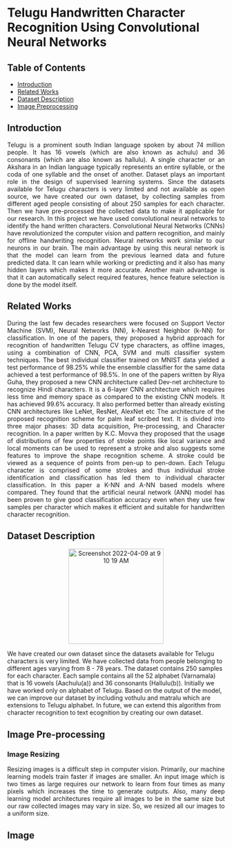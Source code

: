 # Telugu Handwritten Character Recognition Using Convolutional Neural Networks

## Table of Contents
- [Introduction](https://github.com/Mitradatta/Telugu-Character-Recognition-/tree/main#intro)
- [Related Works](https://github.com/Mitradatta/Telugu-Character-Recognition-/edit/main/README.md#related-works)
- [Dataset Description](https://github.com/Mitradatta/Telugu-Character-Recognition-/edit/main/README.md#dataset-description)
- [Image Preprocessing](https://github.com/Mitradatta/Telugu-Character-Recognition-/edit/main/README.md#image-pre-processing)

## Introduction
<p id="intro" align = "justify">
Telugu is a prominent south Indian language spoken by about 74 million people. It has 16 vowels (which are also known as achulu) and 36 consonants (which are
also known as hallulu). A single character or an Akshara in an Indian language typically represents an entire syllable, or the coda of one syllable and the onset of
another. Dataset plays an important role in the design of supervised learning systems. Since the datasets available for Telugu characters is very limited and not
available as open source, we have created our own dataset, by collecting samples from different aged people consisting of about 250 samples for each character.
Then we have pre-processed the collected data to make it applicable for our research. In this project we have used convolutional neural networks to identify the hand
written characters. Convolutional Neural Networks (CNNs) have revolutionized the computer vision and pattern recognition, and mainly for offline handwriting
recognition. Neural networks work similar to our neurons in our brain. The main advantage by using this neural network is that the model can learn from the
previous learned data and future predicted data. It can learn while working or predicting and it also has many hidden layers which makes it more accurate.
Another main advantage is that it can automatically select required features, hence feature selection is done by the model itself.
</p>

## Related Works
<p align= "justify">
During the last few decades researchers were focused on Support Vector Machine (SVM), Neural Networks (NN), k-Nearest Neighbor (k-NN) for classification. 
In one of the papers, they proposed a hybrid approach for recognition of handwritten Telugu CV type characters, as offline images, using a combination of 
 CNN, PCA, SVM and multi classifier system techniques. The best individual classifier trained on MNIST data yielded a test performance of 98.25% while the ensemble 
 classifier for the same data achieved a test performance of 98.5%. In one of the papers written by Riya Guha, they proposed a new CNN architecture called Dev-net 
 architecture to recognize Hindi characters. It is a 6-layer CNN architecture which requires less time and memory space as compared to the existing CNN models. 
 It has achieved 99.6% accuracy. It also performed better than already existing CNN architectures like LeNet, ResNet, AlexNet etc
The architecture of the proposed recognition scheme for palm leaf scribed text. It is divided into three major phases: 3D data acquisition, Pre-processing, and
Character recognition. In a paper written by K.C. Movva they proposed that the usage of distributions of few properties of stroke points like local variance 
 and local moments can be used to represent a stroke and also suggests some features to improve the shape recognition scheme. A stroke could be viewed as a sequence
of points from pen-up to pen-down. Each Telugu character is comprised of some strokes and thus individual stroke identification and classification has led them to individual 
character classification. In this paper a K-NN and A-NN based models where compared. They found that the artificial neural network (ANN) model has been proven to give good classification 
accuracy even when they use few samples per character which makes it efficient and suitable for handwritten character recognition.
</p>

## Dataset Description

<p align="center">
<img width="220" alt="Screenshot 2022-04-09 at 9 10 19 AM" src="https://user-images.githubusercontent.com/54971204/162554967-8665bb1f-838e-4f08-b319-141e22220fa0.png">
</p>

<p align ="justify">
 
We have created our own dataset since the datasets available for Telugu characters is very limited. We have collected data from people belonging to different ages
varying from 8 - 78 years. The dataset contains 250 samples for each character. Each sample contains all the 52 alphabet (Varnamala) that is
16 vowels (Aachulu(a)) and 36 consonants (Hallulu(b)). Initially we have worked only on alphabet of Telugu. Based on the output of the
model, we can improve our dataset by including vothulu and matralu which are extensions to Telugu alphabet. In future, we can extend this
algorithm from character recognition to text ecognition by creating our own dataset.  
 </p>
 
 ## Image Pre-processing
 
 ### Image Resizing
 <p align="justify">
 Resizing images is a difficult step in computer vision. Primarily, our machine
learning models train faster if images are smaller. An input image which is two
times as large requires our network to learn from four times as many pixels which
increases the time to generate outputs. Also, many deep learning model
architectures require all images to be in the same size but our raw collected
images may vary in size. So, we resized all our images to a uniform size.
</p>

## Image
